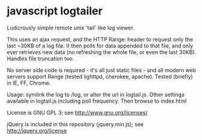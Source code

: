 # javascript logtailer

Ludicrously simple remote unix 'tail' like log viewer.

This uses an ajax request, and the HTTP Range: header to request only the last
~30KB of a log file. It then polls for data appended to that file, and only
ever retrieves new data (no refreshing the whole file, or even the last 30KB).
Handles file truncation too.

No server side code is required - it's all just static
files - and all modern web servers support Range (tested lighttpd, cherokee,
apache). Tested (briefly) in IE, FF, Chrome.

Usage: symlink the log to /log, or alter the url in logtail.js. Other settings
available in logtail.js including poll frequency. Then browse to index.html

License is GNU GPL 3; see http://www.gnu.org/licenses/

jQuery is included in this repository (jquery.min.js);
see http://jquery.org/license
